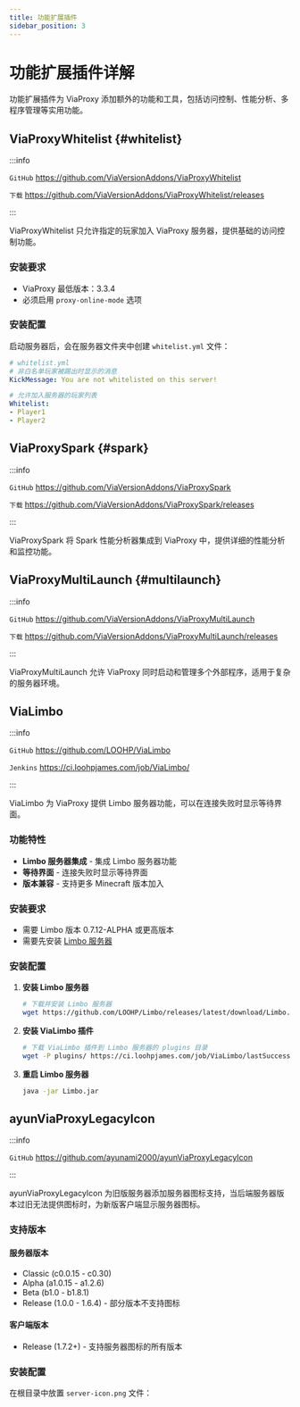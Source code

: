 ```yaml
---
title: 功能扩展插件
sidebar_position: 3
---
```


# 功能扩展插件详解

功能扩展插件为 ViaProxy 添加额外的功能和工具，包括访问控制、性能分析、多程序管理等实用功能。

## ViaProxyWhitelist {#whitelist}

:::info

`GitHub` https://github.com/ViaVersionAddons/ViaProxyWhitelist

`下载` https://github.com/ViaVersionAddons/ViaProxyWhitelist/releases

:::

ViaProxyWhitelist 只允许指定的玩家加入 ViaProxy 服务器，提供基础的访问控制功能。


### 安装要求

- ViaProxy 最低版本：3.3.4
- 必须启用 `proxy-online-mode` 选项

### 安装配置


   启动服务器后，会在服务器文件夹中创建 `whitelist.yml` 文件：
   ```yaml
   # whitelist.yml
   # 非白名单玩家被踢出时显示的消息
   KickMessage: You are not whitelisted on this server!

   # 允许加入服务器的玩家列表
   Whitelist:
   - Player1
   - Player2
   ```




## ViaProxySpark {#spark}

:::info

`GitHub` https://github.com/ViaVersionAddons/ViaProxySpark

`下载` https://github.com/ViaVersionAddons/ViaProxySpark/releases

:::

ViaProxySpark 将 Spark 性能分析器集成到 ViaProxy 中，提供详细的性能分析和监控功能。


## ViaProxyMultiLaunch {#multilaunch}

:::info

`GitHub` https://github.com/ViaVersionAddons/ViaProxyMultiLaunch

`下载` https://github.com/ViaVersionAddons/ViaProxyMultiLaunch/releases

:::

ViaProxyMultiLaunch 允许 ViaProxy 同时启动和管理多个外部程序，适用于复杂的服务器环境。

## ViaLimbo

:::info

`GitHub` https://github.com/LOOHP/ViaLimbo

`Jenkins` https://ci.loohpjames.com/job/ViaLimbo/

:::

ViaLimbo 为 ViaProxy 提供 Limbo 服务器功能，可以在连接失败时显示等待界面。

### 功能特性

- **Limbo 服务器集成** - 集成 Limbo 服务器功能
- **等待界面** - 连接失败时显示等待界面
- **版本兼容** - 支持更多 Minecraft 版本加入

### 安装要求

- 需要 Limbo 版本 0.7.12-ALPHA 或更高版本
- 需要先安装 [Limbo 服务器](https://github.com/LOOHP/Limbo/)

### 安装配置

1. **安装 Limbo 服务器**
   ```bash
   # 下载并安装 Limbo 服务器
   wget https://github.com/LOOHP/Limbo/releases/latest/download/Limbo.jar
   ```

2. **安装 ViaLimbo 插件**
   ```bash
   # 下载 ViaLimbo 插件到 Limbo 服务器的 plugins 目录
   wget -P plugins/ https://ci.loohpjames.com/job/ViaLimbo/lastSuccessfulBuild/artifact/target/ViaLimbo.jar
   ```

3. **重启 Limbo 服务器**
   ```bash
   java -jar Limbo.jar
   ```

## ayunViaProxyLegacyIcon

:::info

`GitHub` https://github.com/ayunami2000/ayunViaProxyLegacyIcon

:::

ayunViaProxyLegacyIcon 为旧版服务器添加服务器图标支持，当后端服务器版本过旧无法提供图标时，为新版客户端显示服务器图标。

### 支持版本

#### 服务器版本
- Classic (c0.0.15 - c0.30)
- Alpha (a1.0.15 - a1.2.6)
- Beta (b1.0 - b1.8.1)
- Release (1.0.0 - 1.6.4) - 部分版本不支持图标

#### 客户端版本
- Release (1.7.2+) - 支持服务器图标的所有版本

### 安装配置

在根目录中放置 `server-icon.png` 文件：
